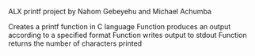 ALX printf project by Nahom Gebeyehu and Michael Achumba

Creates a printf function in C language
Function produces an output according to a specified format
Function writes output to stdout
Function returns the number of characters printed
